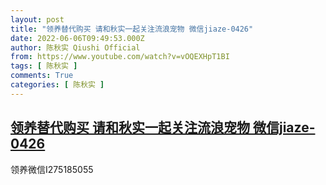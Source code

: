 ```yaml
---
layout: post
title: "领养替代购买 请和秋实一起关注流浪宠物 微信jiaze-0426"
date: 2022-06-06T09:49:53.000Z
author: 陈秋实 Qiushi Official
from: https://www.youtube.com/watch?v=vOQEXHpT1BI
tags: [ 陈秋实 ]
comments: True
categories: [ 陈秋实 ]
---
```

<!--1654508993000-->
[领养替代购买 请和秋实一起关注流浪宠物 微信jiaze-0426](https://www.youtube.com/watch?v=vOQEXHpT1BI)
------

<div>
领养微信I275185055
</div>
